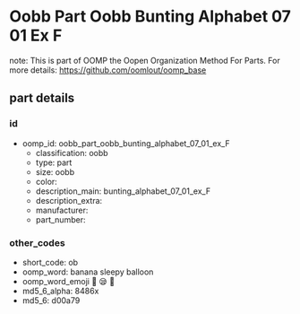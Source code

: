 # Oobb Part Oobb Bunting Alphabet 07 01 Ex F  

note: This is part of OOMP the Oopen Organization Method For Parts. For more details: https://github.com/oomlout/oomp_base

##  part details





### id
* oomp_id: oobb_part_oobb_bunting_alphabet_07_01_ex_F
  * classification: oobb
  * type: part
  * size: oobb
  * color: 
  * description_main: bunting_alphabet_07_01_ex_F
  * description_extra: 
  * manufacturer: 
  * part_number: 

### other_codes
* short_code: ob
* oomp_word: banana sleepy balloon
* oomp_word_emoji :banana: :sleepy: :balloon:
* md5_6_alpha: 8486x
* md5_6: d00a79